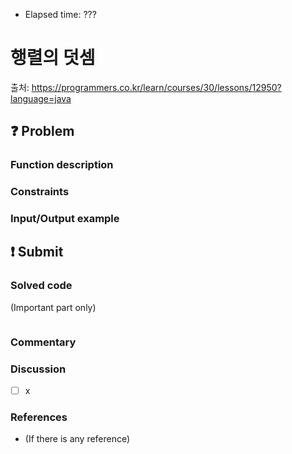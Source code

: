 - Elapsed time: ???

# 행렬의 덧셈
출처: https://programmers.co.kr/learn/courses/30/lessons/12950?language=java

## :question: Problem

### Function description

### Constraints

### Input/Output example

## :exclamation: Submit
### Solved code
(Important part only)
``` java
```

### Commentary

### Discussion
- [ ] x

### References
- (If there is any reference)